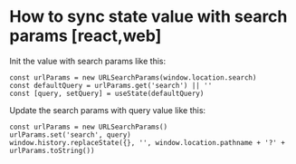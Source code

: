 # How to sync state value with search params [react,web]

Init the value with search params like this:

```
const urlParams = new URLSearchParams(window.location.search)
const defaultQuery = urlParams.get('search') || ''
const [query, setQuery] = useState(defaultQuery)
```

Update the search params with query value like this:

```
const urlParams = new URLSearchParams()
urlParams.set('search', query)
window.history.replaceState({}, '', window.location.pathname + '?' + urlParams.toString())
```

